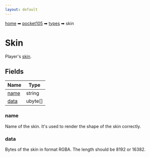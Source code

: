 ```yaml
---
layout: default
---
```


[home](/) ➡ [pocket105](/protocol/pocket105) ➡ [types](/protocol/pocket105/types) ➡ skin

# Skin

Player's [skin](http://minecraft.gamepedia.com/Skin).

## Fields

Name | Type
---|---
[name](#name) | string
[data](#data) | ubyte[]

### name

Name of the skin. It's used to render the shape of the skin correctly.

### data

Bytes of the skin in format RGBA. The length should be 8192 or 16382.

